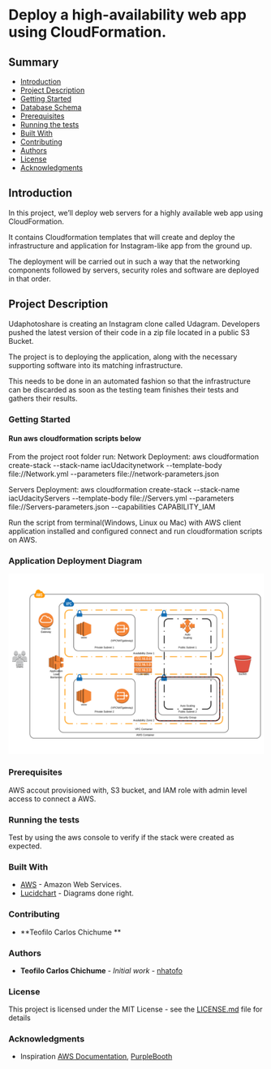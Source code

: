 # Deploy a high-availability web app using CloudFormation.


## Summary
* [Introduction](#Introduction)
* [Project Description](#Project-Description)
* [Getting Started](#Getting-Started)
* [Database Schema](#Application-Deployment-Diagram)
* [Prerequisites](#Prerequisites)
* [Running the tests](#Running-the-tests)
* [Built With](#Built-With)
* [Contributing](#Contributing)
* [Authors](#Authors)
* [License](#License)
* [Acknowledgments](#Acknowledgments)

## Introduction

In this project, we’ll deploy web servers for a highly available web app using CloudFormation.

It contains Cloudformation templates that will create and deploy the infrastructure and application for Instagram-like app from the ground up.

The deployment will be carried out in such a way that the networking components followed by servers, security roles and software are deployed in that order.

## Project Description

Udaphotoshare is creating an Instagram clone called Udagram. Developers pushed the latest version of their code in a zip file located in a public S3 Bucket.

The project is to deploying the application, along with the necessary supporting software into its matching infrastructure.

This needs to be done in an automated fashion so that the infrastructure can be discarded as soon as the testing team finishes their tests and gathers their results.

### Getting Started
#### Run aws cloudformation scripts below

From the project root folder run:
Network Deployment: aws cloudformation create-stack --stack-name iacUdacitynetwork --template-body file://Network.yml --parameters file://network-parameters.json

Servers Deployment: aws cloudformation create-stack --stack-name iacUdacityServers --template-body file://Servers.yml --parameters file://Servers-parameters.json --capabilities CAPABILITY_IAM

Run the script from terminal(Windows, Linux ou Mac) with AWS client application installed and configured connect and run cloudformation scripts on AWS.

### Application Deployment Diagram
  <img src="AWSDIAGRAM.PNG">
  
### Prerequisites

AWS accout provisioned with, S3 bucket,  and IAM role with admin level access to connect a AWS. 


### Running the tests
Test by using the aws console to verify if the stack were created as expected.


### Built With

* [AWS](https://aws.amazon.com/) - Amazon Web Services.
* [Lucidchart](https://www.lucidchart.com/pages/?noHomepageRedirect=true) - Diagrams done right.


### Contributing
* **Teofilo Carlos Chichume ** 


### Authors

* **Teofilo Carlos Chichume** - *Initial work* - [nhatofo](https://github.com/nhatofo/udacity-cloud-devops.git)


### License

This project is licensed under the MIT License - see the [LICENSE.md](LICENSE.md) file for details

### Acknowledgments

* Inspiration [AWS Documentation](https://docs.aws.amazon.com/redshift/latest/dg/r_CREATE_TABLE_NEW.html),
[PurpleBooth](https://gist.github.com/PurpleBooth/109311bb0361f32d87a2)


